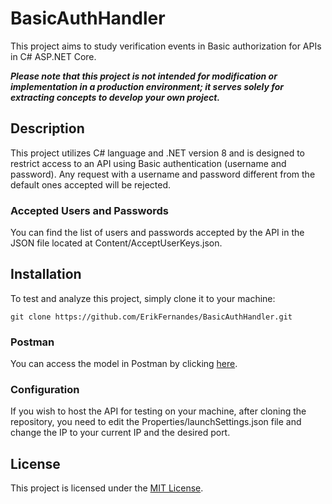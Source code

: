 # BasicAuthHandler
This project aims to study verification events in Basic authorization for APIs in C# ASP.NET Core.

***Please note that this project is not intended for modification or implementation in a production environment; it serves solely for extracting concepts to develop your own project.***

## Description
This project utilizes C# language and .NET version 8 and is designed to restrict access to an API using Basic authentication (username and password). Any request with a username and password different from the default ones accepted will be rejected.

### Accepted Users and Passwords
You can find the list of users and passwords accepted by the API in the JSON file located at Content/AcceptUserKeys.json.

## Installation
To test and analyze this project, simply clone it to your machine:

```
git clone https://github.com/ErikFernandes/BasicAuthHandler.git
```
### Postman
You can access the model in Postman by clicking [here](https://www.postman.com/madaraai/workspace/fernandes/collection/30440041-9be52bf0-560c-471a-b4b8-5269da61db3c?action=share&creator=30440041).

### Configuration
If you wish to host the API for testing on your machine, after cloning the repository, you need to edit the Properties/launchSettings.json file and change the IP to your current IP and the desired port.

## License
This project is licensed under the [MIT License](https://spdx.org/licenses/MIT.html).
